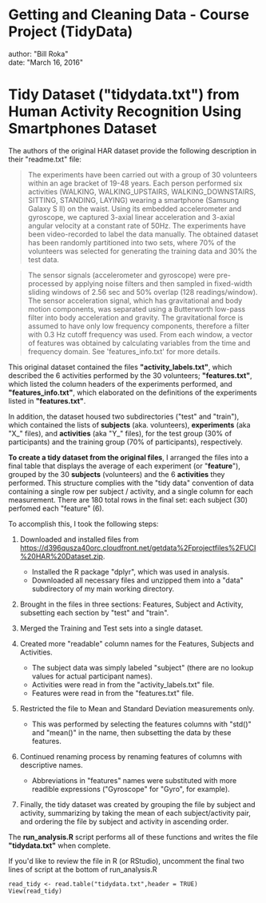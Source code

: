 # Getting and Cleaning Data - Course Project (TidyData)

author: "Bill Roka"  
date: "March 16, 2016"


# Tidy Dataset ("tidydata.txt") from Human Activity Recognition Using Smartphones Dataset

The authors of the original HAR dataset provide the following description in their "readme.txt" file:

> The experiments have been carried out with a group of 30 volunteers within an age bracket of 19-48 years. Each person performed six activities (WALKING, WALKING_UPSTAIRS, WALKING_DOWNSTAIRS, SITTING, STANDING, LAYING) wearing a smartphone (Samsung Galaxy S II) on the waist. Using its embedded accelerometer and gyroscope, we captured 3-axial linear acceleration and 3-axial angular velocity at a constant rate of 50Hz. The experiments have been video-recorded to label the data manually. The obtained dataset has been randomly partitioned into two sets, where 70% of the volunteers was selected for generating the training data and 30% the test data. 

> The sensor signals (accelerometer and gyroscope) were pre-processed by applying noise filters and then sampled in fixed-width sliding windows of 2.56 sec and 50% overlap (128 readings/window). The sensor acceleration signal, which has gravitational and body motion components, was separated using a Butterworth low-pass filter into body acceleration and gravity. The gravitational force is assumed to have only low frequency components, therefore a filter with 0.3 Hz cutoff frequency was used. From each window, a vector of features was obtained by calculating variables from the time and frequency domain. See 'features_info.txt' for more details. 

This original dataset contained the files **"activity_labels.txt"**, which described the 6 activities performed by the 30 volunteers; **"features.txt"**, which listed the column headers of the experiments performed, and **"features_info.txt"**, which elaborated on the definitions of the experiments listed in **"features.txt"**.  

In addition, the dataset housed two subdirectories ("test" and "train"), which contained the lists of **subjects** (aka. volunteers), **experiments** (aka "X_" files), and **activities** (aka "Y_" files), for the test group (30% of participants) and the training group (70% of participants), respectively.

**To create a tidy dataset from the original files**, I arranged the files into a final table that displays the average of each experiment (or "**feature**"), grouped by the 30 **subjects** (volunteers) and the 6 **activities** they performed. This structure complies with the "tidy data" convention of data containing a single row per subject / activity, and a single column for each measurement. There are 180 total rows in the final set: each subject (30) perfomed each "feature" (6).



To accomplish this, I took the following steps:

1. Downloaded and installed files from <https://d396qusza40orc.cloudfront.net/getdata%2Fprojectfiles%2FUCI%20HAR%20Dataset.zip>.
    + Installed the R package "dplyr", which was used in analysis.
    + Downloaded all necessary files and unzipped them into a "data" subdirectory of my main working directory.

2. Brought in the files in three sections: Features, Subject and Activity, subsetting each section by "test" and "train".

3. Merged the Training and Test sets into a single dataset.

4. Created more "readable" column names for the Features, Subjects and Activities.
    + The subject data was simply labeled "subject" (there are no lookup values for actual participant names).
    + Activities were read in from the "activity_labels.txt" file.
    + Features were read in from the "features.txt" file.  
   
5. Restricted the file to Mean and Standard Deviation measurements only.
    + This was performed by selecting the features columns with "std()" and "mean()" in the name, then subsetting the data by these features.

6. Continued renaming process by renaming features of columns with descriptive names.
    + Abbreviations in "features" names were substituted with more readible expressions ("Gyroscope" for "Gyro", for example).
   
7. Finally, the tidy dataset was created by grouping the file by subject and activity, summarizing by taking the mean of each subject/activity pair, 
    and ordering the file by subject and activity in ascending order.
   
The **run_analysis.R** script performs all of these functions and writes the file **"tidydata.txt"** when complete.

If you'd like to review the file in R (or RStudio), uncomment the final two lines of script at the bottom of run_analysis.R

```{r, eval=FALSE}
read_tidy <- read.table("tidydata.txt",header = TRUE)
View(read_tidy)
```





